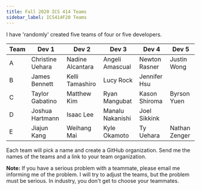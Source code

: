 ```yaml
---
title: Fall 2020 ICS 414 Teams
sidebar_label: ICS414F20 Teams
---
```


I have 'randomly' created five teams of four or five developers.
<table>
<thead>
<tr><th>Team</th><th>Dev 1</th><th>Dev 2</th><th>Dev 3</th><th>Dev 4</th><th>Dev 5</th></tr>
</thead>
<tbody>
<tr><td>A</td><td>Christine Uehara</td><td>Nadine Alcantara</td><td>Angeli Amascual</td><td>Newton Rasner</td><td>Justin Wong</td></tr>
<tr><td>B</td><td>James Bennett</td><td>Kelli Tamashiro</td><td>Lucy Rock</td><td>Jennifer Hsu</td><td></td></tr>
<tr><td>C</td><td>Taylor Gabatino</td><td>Matthew Kim</td><td>Ryan Mangubat</td><td>Kason Shiroma</td><td>Byrson Yuen</td></tr>
<tr><td>D</td><td>Joshua Hartmann</td><td>Isaac Lee</td><td>Manalu Nakanishi</td><td>Joel Sikkink</td><td></td></tr>
<tr><td>E</td><td>Jiajun Kang</td><td>Weihang Mai</td><td>Kyle Okamoto</td><td>Ty Uehara</td><td>Nathan Zenger</td></tr>
</tbody>
</table>

Each team will pick a name and create a GitHub organization. Send me the names of the teams and a link to your team organization.

**Note:** If you have a serious problem with a teammate, please email me informing me of the problem. I will try to adjust the teams, but the problem must be serious. In industry, you don't get to choose your teammates.
